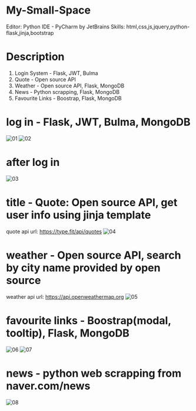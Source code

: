 # My-Small-Space
Editor: Python IDE - PyCharm by JetBrains
Skills: html,css,js,jquery,python-flask,jinja,bootstrap

# Description
1. Login System - Flask, JWT, Bulma
2. Quote - Open source API
3. Weather - Open source API, Flask, MongoDB
4. News - Python scrapping, Flask, MongoDB
5. Favourite Links - Boostrap, Flask, MongoDB

# log in - Flask, JWT, Bulma, MongoDB
![01](https://user-images.githubusercontent.com/59503331/163280034-acd15173-b77f-46d4-b3e1-dac4c5b0bfdd.PNG)
![02](https://user-images.githubusercontent.com/59503331/163280026-eeea5c3c-d927-446d-8b3f-4ca1521d38fb.PNG)

# after log in 
![03](https://user-images.githubusercontent.com/59503331/163280027-17fb5261-c75e-4bfa-97f8-ee31a038d540.PNG)

# title - Quote: Open source API, get user info using jinja template
quote api url: https://type.fit/api/quotes
![04](https://user-images.githubusercontent.com/59503331/163280029-8b9c0cbe-e3fe-45e0-aaee-027d1cdfff22.PNG)

# weather - Open source API, search by city name provided by open source
weather api url: https://api.openweathermap.org
![05](https://user-images.githubusercontent.com/59503331/163280030-59782cc1-4367-48ee-8531-309ee17b9b4c.PNG)

# favourite links - Boostrap(modal, tooltip), Flask, MongoDB
![06](https://user-images.githubusercontent.com/59503331/163280031-34246e61-ac86-4433-adf7-6fd6641b9b58.PNG)
![07](https://user-images.githubusercontent.com/59503331/163280033-d839287f-b99f-4547-a743-2c30a7ecc840.PNG)

# news - python web scrapping from naver.com/news
![08](https://user-images.githubusercontent.com/59503331/163280206-0c8b944f-5c34-446b-b3c0-a709c86fd66e.PNG)

